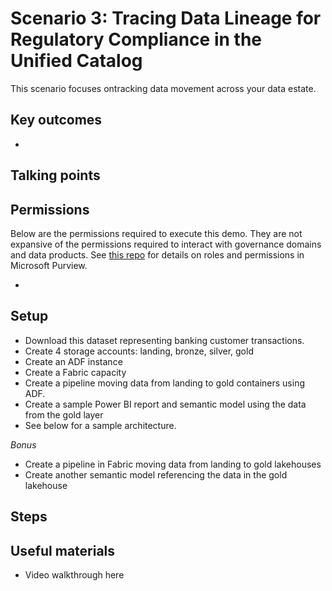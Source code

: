 # Scenario 3: Tracing Data Lineage for Regulatory Compliance in the Unified Catalog
This scenario focuses ontracking data movement across your data estate.

## Key outcomes
- 

## Talking points

## Permissions
Below are the permissions required to execute this demo. They are not expansive of the permissions required to interact with governance domains and data products. See [this repo](https://github.com/alipouw13/appurviewdemo/blob/main/0-purview_governance_permissions.md) for details on roles and permissions in Microsoft Purview.

- 

## Setup
- Download this dataset representing banking customer transactions.
- Create 4 storage accounts: landing, bronze, silver, gold
- Create an ADF instance
- Create a Fabric capacity
- Create a pipeline moving data from landing to gold containers using ADF. 
- Create a sample Power BI report and semantic model using the data from the gold layer
- See below for a sample architecture.

*_Bonus_*
- Create a pipeline in Fabric moving data from landing to gold lakehouses
- Create another semantic model referencing the data in the gold lakehouse


## Steps

## Useful materials
- Video walkthrough here